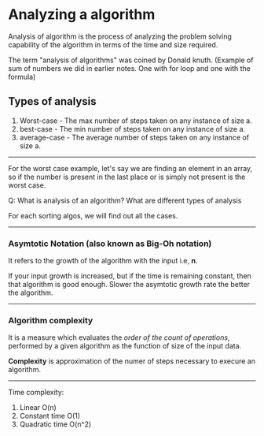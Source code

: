 # Analyzing a algorithm

Analysis of algorithm is the process of analyzing the problem solving capability of the algorithm in terms of the time and size required.

The term "analysis of algorithms" was coined by Donald knuth.
(Example of sum of numbers we did in earlier notes. One with for loop and one with the formula)

## Types of analysis

1. Worst-case - The max number of steps taken on any instance of size a.
2. best-case - The min number of steps taken on any instance of size a.
3. average-case - The average number of steps taken on any instance of size a.

---

For the worst case example, let's say we are finding an element in an array, so if the number is present in the last place or is simply not
present is the worst case.

Q: What is analysis of an algorithm? What are different types of analysis

For each sorting algos, we will find out all the cases.

---

### Asymtotic Notation (also known as Big-Oh notation)

It refers to the growth of the algorithm with the input i.e, **n**.

If your input growth is increased, but if the time is remaining constant, then that algorithm is good enough.
Slower the asymtotic growth rate the better the algorithm.

---

### Algorithm complexity

It is a measure which evaluates the *order of the count of operations*, performed by a given algorithm as the function of size of the input data.

**Complexity** is approximation of the numer of steps necessary to execure an algorithm.

---
Time complexity:
1. Linear O(n)
2. Constant time O(1)
3. Quadratic time O(n^2)
